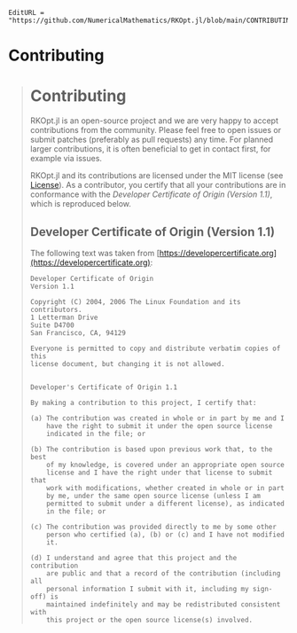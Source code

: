 ```@meta
EditURL = "https://github.com/NumericalMathematics/RKOpt.jl/blob/main/CONTRIBUTING.md"
```

# Contributing

> # Contributing
> 
> RKOpt.jl is an open-source project and we are very happy
> to accept contributions from the community. Please feel free to open issues
> or submit patches (preferably as pull requests) any time. For planned larger
> contributions, it is often beneficial to get in contact first, for example via
> issues.
> 
> RKOpt.jl and its contributions are licensed under the
> MIT license (see [License](@ref)). As a contributor, you certify
> that all your contributions are in conformance with the *Developer Certificate
> of Origin (Version 1.1)*, which is reproduced below.
> 
> ## Developer Certificate of Origin (Version 1.1)
> The following text was taken from
> [https://developercertificate.org](https://developercertificate.org):
> 
>     Developer Certificate of Origin
>     Version 1.1
> 
>     Copyright (C) 2004, 2006 The Linux Foundation and its contributors.
>     1 Letterman Drive
>     Suite D4700
>     San Francisco, CA, 94129
> 
>     Everyone is permitted to copy and distribute verbatim copies of this
>     license document, but changing it is not allowed.
> 
> 
>     Developer's Certificate of Origin 1.1
> 
>     By making a contribution to this project, I certify that:
> 
>     (a) The contribution was created in whole or in part by me and I
>         have the right to submit it under the open source license
>         indicated in the file; or
> 
>     (b) The contribution is based upon previous work that, to the best
>         of my knowledge, is covered under an appropriate open source
>         license and I have the right under that license to submit that
>         work with modifications, whether created in whole or in part
>         by me, under the same open source license (unless I am
>         permitted to submit under a different license), as indicated
>         in the file; or
> 
>     (c) The contribution was provided directly to me by some other
>         person who certified (a), (b) or (c) and I have not modified
>         it.
> 
>     (d) I understand and agree that this project and the contribution
>         are public and that a record of the contribution (including all
>         personal information I submit with it, including my sign-off) is
>         maintained indefinitely and may be redistributed consistent with
>         this project or the open source license(s) involved.
